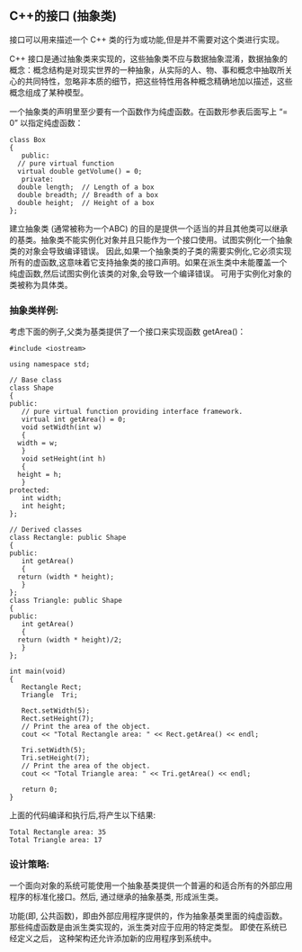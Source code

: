 ## C++的接口 (抽象类)
接口可以用来描述一个 C++ 类的行为或功能,但是并不需要对这个类进行实现。  

C++ 接口是通过抽象类来实现的，这些抽象类不应与数据抽象混淆，数据抽象的概念：概念结构是对现实世界的一种抽象，从实际的人、物、事和概念中抽取所关心的共同特性，忽略非本质的细节，把这些特性用各种概念精确地加以描述，这些概念组成了某种模型。

一个抽象类的声明里至少要有一个函数作为纯虚函数。在函数形参表后面写上 “= 0” 以指定纯虚函数：

    class Box
    { 
       public:
      // pure virtual function
      virtual double getVolume() = 0;
       private:
      double length;  // Length of a box
      double breadth; // Breadth of a box
      double height;  // Height of a box
    };

建立抽象类 (通常被称为一个ABC) 的目的是提供一个适当的并且其他类可以继承的基类。抽象类不能实例化对象并且只能作为一个接口使用。试图实例化一个抽象类的对象会导致编译错误。
因此,如果一个抽象类的子类的需要实例化,它必须实现所有的虚函数,这意味着它支持抽象类的接口声明。如果在派生类中未能覆盖一个纯虚函数,然后试图实例化该类的对象,会导致一个编译错误。
可用于实例化对象的类被称为具体类。
### 抽象类样例:
考虑下面的例子,父类为基类提供了一个接口来实现函数 getArea()：

    #include <iostream>
     
    using namespace std;
     
    // Base class
    class Shape 
    {
    public:
       // pure virtual function providing interface framework.
       virtual int getArea() = 0;
       void setWidth(int w)
       {
      width = w;
       }
       void setHeight(int h)
       {
      height = h;
       }
    protected:
       int width;
       int height;
    };
     
    // Derived classes
    class Rectangle: public Shape
    {
    public:
       int getArea()
       { 
      return (width * height); 
       }
    };
    class Triangle: public Shape
    {
    public:
       int getArea()
       { 
      return (width * height)/2; 
       }
    };
     
    int main(void)
    {
       Rectangle Rect;
       Triangle  Tri;
     
       Rect.setWidth(5);
       Rect.setHeight(7);
       // Print the area of the object.
       cout << "Total Rectangle area: " << Rect.getArea() << endl;
    
       Tri.setWidth(5);
       Tri.setHeight(7);
       // Print the area of the object.
       cout << "Total Triangle area: " << Tri.getArea() << endl; 
    
       return 0;
    }


上面的代码编译和执行后,将产生以下结果:

    Total Rectangle area: 35
    Total Triangle area: 17

### 设计策略:

一个面向对象的系统可能使用一个抽象基类提供一个普遍的和适合所有的外部应用程序的标准化接口。然后, 通过继承的抽象基类, 形成派生类。

 功能(即, 公共函数)，即由外部应用程序提供的，作为抽象基类里面的纯虚函数。 那些纯虚函数是由派生类实现的，派生类对应于应用的特定类型。
即使在系统已经定义之后， 这种架构还允许添加新的应用程序到系统中。
